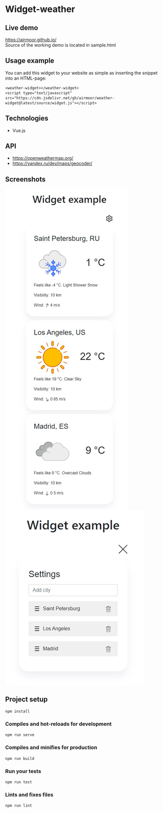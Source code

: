 # Widget-weather


## Live demo 
https://airmoor.github.io/ <br>
Source of the working demo is located in sample.html

## Usage example
You can add this widget to your website as simple as inserting the snippet into an HTML-page:
```
<weather-widget></weather-widget>
<script type="text/javascript" src="https://cdn.jsdelivr.net/gh/airmoor/weather-widget@latest/source/widget.js"></script>
```

## Technologies
* Vue.js

## API
* https://openweathermap.org/
* https://yandex.ru/dev/maps/geocoder/

## Screenshots
![screenshotes](https://github.com/airmoor/weather-widget/blob/master/screenshotes/1.jpg) 
![screenshotes](https://github.com/airmoor/weather-widget/blob/master/screenshotes/2.jpg)

## Project setup
```
npm install
```

### Compiles and hot-reloads for development
```
npm run serve
```

### Compiles and minifies for production
```
npm run build
```

### Run your tests
```
npm run test
```

### Lints and fixes files
```
npm run lint
```

